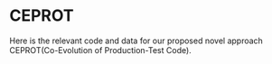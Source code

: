 # CEPROT
Here is the relevant code and data for our proposed novel approach CEPROT(Co-Evolution of Production-Test Code).
